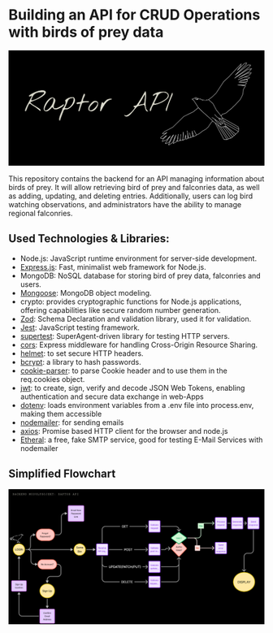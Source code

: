 # Building an API for CRUD Operations with birds of prey data

![TitleImage](heroimage.png)

This repository contains the backend for an API managing information about birds of prey. It will allow retrieving bird of prey and falconries data, as well as adding, updating, and deleting entries. Additionally, users can log bird watching observations, and administrators have the ability to manage regional falconries.

## Used Technologies & Libraries:

- Node.js: JavaScript runtime environment for server-side development.
- [Express.js](https://www.npmjs.com/package/express): Fast, minimalist web framework for Node.js.
- MongoDB: NoSQL database for storing bird of prey data, falconries and users.
- [Mongoose](https://www.npmjs.com/package/mongoose): MongoDB object modeling.
- crypto: provides cryptographic functions for Node.js applications, offering capabilities like secure random number generation.
- [Zod](https://www.npmjs.com/package/zod): Schema Declaration and validation library, used it for validation.
- [Jest](https://www.npmjs.com/package/jest): JavaScript testing framework.
- [supertest](https://www.npmjs.com/package/supertest): SuperAgent-driven library for testing HTTP servers.
- [cors](https://www.npmjs.com/package/cors): Express middleware for handling Cross-Origin Resource Sharing.
- [helmet](https://www.npmjs.com/package/helmet): to set secure HTTP headers.
- [bcrypt](https://www.npmjs.com/package/bcrypt): a library to hash passwords.
- [cookie-parser](https://www.npmjs.com/package/cookie-parser): to parse Cookie header and to use them in the req.cookies object.
- [jwt](https://www.npmjs.com/package/jsonwebtoken): to create, sign, verify and decode JSON Web Tokens, enabling authentication and secure data exchange in web-Apps
- [dotenv](https://www.npmjs.com/package/dotenv): loads environment variables from a .env file into process.env, making them accessible
- [nodemailer](https://www.npmjs.com/package/nodemailer): for sending emails
- [axios](https://www.npmjs.com/package/axios): Promise based HTTP client for the browser and node.js
- [Etheral](https://ethereal.email/): a free, fake SMTP service, good for testing E-Mail Services with nodemailer

## Simplified Flowchart

![Flowchart](Flowchart-simplified.png)
